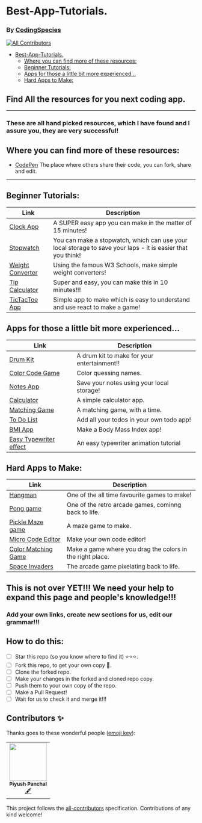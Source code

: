# Best-App-Tutorials.
### By [CodingSpecies](https://github.com/CodingSpecies)
<!-- ALL-CONTRIBUTORS-BADGE:START - Do not remove or modify this section -->
[![All Contributors](https://img.shields.io/badge/all_contributors-1-orange.svg?style=flat-square)](#contributors-)
<!-- ALL-CONTRIBUTORS-BADGE:END -->

- [Best-App-Tutorials.](#best-app-tutorials)
  - [Where you can find more of these resources:](#where-you-can-find-more-of-these-resources)
  - [Beginner Tutorials:](#beginner-tutorials)
  - [Apps for those a little bit more experienced...](#apps-for-those-a-little-bit-more-experienced)
  - [Hard Apps to Make:](#hard-apps-to-make)
## Find All the resources for you next coding app.
----------------------------------------------------------------

### These are all **hand picked** resources, which I have found and I assure you, they are very successful!

## Where you can find more of these resources:
- [CodePen]() The place where others share their code, you can fork, share and edit.

---------------------------------------------------------------

## Beginner Tutorials:

| Link                                                                              | Description                                                                                                 |
| --------------------------------------------------------------------------------- | ----------------------------------------------------------------------------------------------------------- |
| [Clock App](https://codepen.io/afarrar/pen/JRaEjP)                                | A SUPER easy app you can make in the matter of 15 minutes!                                                  |
| [Stopwatch](https://codepen.io/cathydutton/pen/GBcvo)                             | You can make a stopwatch, which can use your local storage to save your laps - it is easier that you think! |
| [Weight Converter](https://www.w3schools.com/howto/howto_js_weight_converter.asp) | Using the famous W3 Schools, make simple weight converters!                                                 |
| [Tip Calculator](https://codepen.io/voula12/pen/djrZGw?editors=0010)              | Super and easy, you can make this in 10 minutes!!!                                                          |
|  [TicTacToe App](https://reactjs.org/tutorial/tutorial.html)                      | Simple app to make which is easy to understand and use react to make a game!    |                                   
## Apps for those a little bit more experienced...

| Link                                                                    | Description                                 |
| ----------------------------------------------------------------------- | ------------------------------------------- |
| [Drum Kit](https://codepen.io/amdsouza92/pen/xdooWa?editors=1010)       | A drum kit to make for your entertainment!! |
| [Color Code Game](https://codepen.io/itsmhuang/pen/oxaReK?editors=0010) | Color quessing names.                       |
| [Notes App](https://eqdn.tech/html5-note-app-tutorial/)                 | Save your notes using your local storage!   |
| [Calculator](https://codepen.io/lalwanivikas/pen/eZxjqo?editors=0010)   | A simple calculator app.                    |
| [Matching Game](https://codepen.io/cathydutton/pen/avYKeM?editors=1010) | A matching game, with a time.               |
| [To Do List](https://codepen.io/sagar27/pen/MoBoKP?editors=0010)        | Add all your todos in your own todo app!    |
| [BMI App](https://codepen.io/beale2017/pen/JjdXVqw?editors=0010)        | Make a Body Mass Index app!                 |
| [Easy Typewriter effect](https://youtu.be/w1nhwUGsG6M)                               | An easy typewriter animation tutorial                     |

## Hard Apps to Make:

| Link                                                                                 | Description                                               |
| ------------------------------------------------------------------------------------ | --------------------------------------------------------- |
| [Hangman](https://codepen.io/cathydutton/pen/ldazc?editors=0010)                     | One of the all time favourite games to make!              |
| [Pong game](https://codepen.io/gdube/pen/JybxxZ?editors=0010)                        | One of the retro arcade games, cominng back to life.      |
| [Pickle Maze game](https://codepen.io/TheCodeDepository/pen/jKBaoN?editors=0010)     | A maze game to make.                                      |
| [Micro Code Editor](https://codepen.io/kazzkiq/pen/xGXaKR?editors=0110)              | Make your own code editor!                                |
| [Color Matching Game](https://codepen.io/coder787/pen/KKadYZp?editors=0010)          | Make a game where you drag the colors in the right place. |
| [Space Invaders](https://codeheir.com/2019/03/17/how-to-code-space-invaders-1978-7/) | The arcade game pixelating back to life.                  |


## This is not over YET!!! We need your help to expand this page and people's knowledge!!!
### Add your own links, create new sections for us, edit our grammar!!!
## How to do this:

- [ ] Star this repo (so you know where to find it) ⭐⭐⭐.
- [ ] Fork this repo, to get your own copy 📎.
- [ ] Clone the forked repo.
- [ ] Make your changes in the forked and cloned repo copy.
- [ ] Push them to your own copy of the repo.
- [ ] Make a Pull Request!
- [ ] Wait for us to check it and merge it!!!

## Contributors ✨

Thanks goes to these wonderful people ([emoji key](https://allcontributors.org/docs/en/emoji-key)):

<!-- ALL-CONTRIBUTORS-LIST:START - Do not remove or modify this section -->
<!-- prettier-ignore-start -->
<!-- markdownlint-disable -->
<table>
  <tr>
    <td align="center"><a href="https://piyush-008.netlify.app/"><img src="https://avatars.githubusercontent.com/u/77259664?v=4?s=100" width="100px;" alt=""/><br /><sub><b>Piyush Panchal </b></sub></a><br /><a href="#content-Programmer005" title="Content">🖋</a></td>
  </tr>
</table>

<!-- markdownlint-restore -->
<!-- prettier-ignore-end -->

<!-- ALL-CONTRIBUTORS-LIST:END -->

This project follows the [all-contributors](https://github.com/all-contributors/all-contributors) specification. Contributions of any kind welcome!
